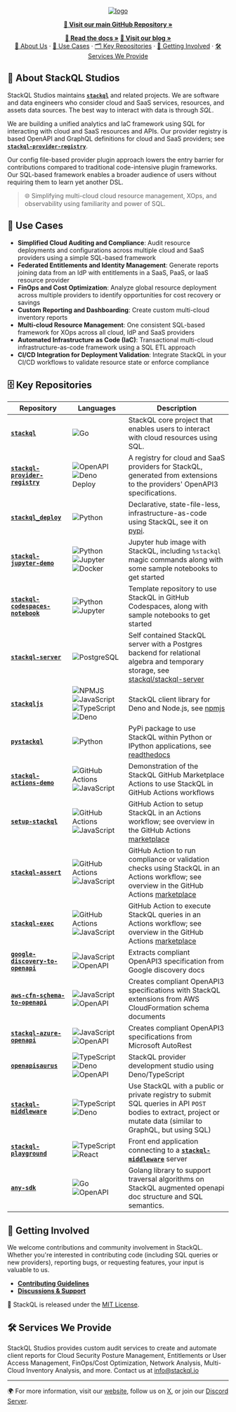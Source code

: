 <!-- web assets -->
[logo]: https://stackql.io/img/stackql-logo-bold.png "stackql logo"
[homepage]: https://stackql.io/
[docs]: https://stackql.io/docs
[blog]: https://stackql.io/blog

<!-- repos and links -->
[core]: https://github.com/stackql/stackql
[deploy]: https://github.com/stackql/stackql-deploy
[license]: https://github.com/stackql/stackql/blob/main/LICENSE
[registry]: https://github.com/stackql/stackql-provider-registry
[contributing]: https://github.com/stackql/stackql/blob/main/CONTRIBUTING.md
[discussions]: https://github.com/orgs/stackql/discussions
[jupyterdemo]: https://github.com/stackql/stackql-jupyter-demo
[pystackql]: https://github.com/stackql/pystackql
[stackqljs]: https://github.com/stackql/stackqljs
[google2openapi]: https://github.com/stackql/google-discovery-to-openapi
[openapisaurus]: https://github.com/stackql/openapisaurus
[aws2openapi]: https://github.com/stackql/aws-cfn-schema-to-openapi
[azure2openapi]: https://github.com/stackql/stackql-azure-openapi
[codespaces]: https://github.com/stackql/stackql-codespaces-notebook
[actionsdemo]: https://github.com/stackql/stackql-actions-demo
[setupstackql]: https://github.com/stackql/setup-stackql
[stackqlassert]: https://github.com/stackql/stackql-assert
[stackqlexec]: https://github.com/stackql/stackql-exec
[middleware]: https://github.com/stackql/stackql-middleware
[playground]: https://github.com/stackql/stackql-playground
[server]: https://github.com/stackql/stackql-server
[anysdk]: https://github.com/stackql/any-sdk

<!-- badges -->
[latestreleasebadge]: https://img.shields.io/github/v/release/stackql/stackql?sort=semver "Latest Release"
[downloadsbadge]: https://img.shields.io/github/downloads/stackql/stackql/total "Downloads"
[licensebadge]: https://img.shields.io/github/license/stackql/stackql "License"

<!-- social -->
[twitter]: https://twitter.com/stackql
[discord]: https://discord.com/invite/xVXZ9d5NxN

[golang]: https://img.shields.io/badge/golang-%2300ADD8.svg?plastic&logo=go&logoColor=white
[typescript]: https://img.shields.io/badge/typescript-%23007ACC.svg?plastic&logo=typescript&logoColor=white
[javascript]: https://img.shields.io/badge/javascript-%23323330.svg?plastic&logo=javascript&logoColor=%23F7DF1E
[denodeploy]: https://img.shields.io/badge/deno%20deploy-000000?v&logo=deno&logoColor=white
[deno]: https://img.shields.io/badge/deno-000000?v&logo=deno&logoColor=white
[docker]: https://img.shields.io/badge/docker-%230db7ed.svg?plastic&logo=docker&logoColor=white
[react]: https://img.shields.io/badge/react-%2320232a.svg?plastic&logo=react&logoColor=%2361DAFB
[githubactions]: https://img.shields.io/badge/github%20actions-%232671E5.svg?plastic&logo=githubactions&logoColor=white
[openapi]: https://img.shields.io/badge/openapi-%236C757D.svg?plastic&logo=openapiinitiative&logoColor=white
[jupyter]: https://img.shields.io/badge/jupyter-F37626.svg?&plastic&logo=Jupyter&logoColor=white
[python]: https://img.shields.io/badge/python-3776AB.svg?plastic&logo=Python&logoColor=white
[npmjs]: https://img.shields.io/badge/npm-CB3837.svg?plastic&logo=nodedotjs&logoColor=white
[postgresql]: https://img.shields.io/badge/postgresql-4169E1.svg?plastic&logo=postgresql&logoColor=white

<!-- language: lang-none -->
<div align="center">

[![logo]][homepage]  
<!-- ![latestreleasebadge]
![downloadsbadge]
![licensebadge] -->

</div>

<div align="center">

[__🌟 Visit our main GitHub Repository »__][core]

</div>

<div align="center">
<p align="center">

[__📖 Read the docs »__][docs]  [__📝 Visit our blog »__][blog]  
[👥 About Us](#about-stackql-studios) ·
[🚀 Use Cases](#use-cases) ·
[🗂️ Key Repositories](#key-repositories) ·
[👐 Getting Involved](#getting-involved) ·
[🛠️ Services We Provide](#services-we-provide)

</p>
</div>

## 🏢 About StackQL Studios
StackQL Studios maintains [__`stackql`__][core] and related projects. We are software and data engineers who consider cloud and SaaS services, resources, and assets data sources.  The best way to interact with data is through *SQL*.  

We are building a unified analytics and IaC framework using SQL for interacting with cloud and SaaS resources and APIs.  Our provider registry is based OpenAPI and GraphQL definitions for cloud and SaaS providers; see [__`stackql-provider-registry`__][registry].   

Our config file-based provider plugin approach lowers the entry barrier for contributions compared to traditional code-intensive plugin frameworks.  Our SQL-based framework enables a broader audience of users without requiring them to learn yet another DSL.  

> 🌐 Simplifying multi-cloud cloud resource management, XOps, and observability using familiarity and power of SQL.

## 🎯 Use Cases
- **Simplified Cloud Auditing and Compliance**: Audit resource deployments and configurations across multiple cloud and SaaS providers using a simple SQL-based framework
- **Federated Entitlements and Identity Management**: Generate reports joining data from an IdP with entitlements in a SaaS, PaaS, or IaaS resource provider
- **FinOps and Cost Optimization**: Analyze global resource deployment across multiple providers to identify opportunities for cost recovery or savings
- **Custom Reporting and Dashboarding**: Create custom multi-cloud inventory reports
- **Multi-cloud Resource Management**: One consistent SQL-based framework for XOps across all cloud, IdP and SaaS providers
- **Automated Infrastructure as Code (IaC)**: Transactional multi-cloud infrastructure-as-code framework using a SQL ETL approach
- **CI/CD Integration for Deployment Validation**: Integrate StackQL in your CI/CD workflows to validate resource state or enforce compliance

## 🗄️ Key Repositories
| Repository | Languages | Description |
|------------|-----------|-------------|
| [__`stackql`__][core] | ![Go][golang] | StackQL core project that enables users to interact with cloud resources using SQL. |
| [__`stackql-provider-registry`__][registry] | ![OpenAPI][openapi] ![Deno Deploy][denodeploy] | A registry for cloud and SaaS providers for StackQL, generated from extensions to the providers' OpenAPI3 specifications. |
| [__`stackql_deploy`__][deploy] | ![Python][python] | Declarative, state-file-less, infrastructure-as-code using StackQL, see it on [pypi](https://pypi.org/project/stackql-deploy/). |
| [__`stackql-jupyter-demo`__][jupyterdemo] | ![Python][python] ![Jupyter][jupyter] ![Docker][docker] | Jupyter hub image with StackQL, including `%stackql` magic commands along with some sample notebooks to get started |
| [__`stackql-codespaces-notebook`__][codespaces] | ![Python][python] ![Jupyter][jupyter] | Template repository to use StackQL in GitHub Codespaces, along with sample notebooks to get started  |
| [__`stackql-server`__][server] | ![PostgreSQL][postgresql] | Self contained StackQL server with a Postgres backend for relational algebra and temporary storage, see [stackql/stackql-server](https://hub.docker.com/r/stackql/stackql-server) |
| [__`stackqljs`__][stackqljs] | ![NPMJS][npmjs] ![JavaScript][javascript] ![TypeScript][typescript] ![Deno][deno] | StackQL client library for Deno and Node.js, see [npmjs](https://www.npmjs.com/package/@stackql/stackqljs) |
| [__`pystackql`__][pystackql] | ![Python][python] | PyPi package to use StackQL within Python or IPython applications, see [readthedocs](https://pystackql.readthedocs.io/en/latest/) |
| [__`stackql-actions-demo`__][actionsdemo] | ![GitHub Actions][githubactions] ![JavaScript][javascript] | Demonstration of the StackQL GitHub Marketplace Actions to use StackQL in GitHub Actions workflows |
| [__`setup-stackql`__][setupstackql] | ![GitHub Actions][githubactions] ![JavaScript][javascript] | GitHub Action to setup StackQL in an Actions workflow; see overview in the GitHub Actions [marketplace](https://github.com/marketplace/actions/stackql-studios-setup-stackql) |
| [__`stackql-assert`__][stackqlassert] | ![GitHub Actions][githubactions] ![JavaScript][javascript] | GitHub Action to run compliance or validation checks using StackQL in an Actions workflow; see overview in the GitHub Actions [marketplace](https://github.com/marketplace/actions/stackql-studios-stackql-assert) |
| [__`stackql-exec`__][stackqlexec] | ![GitHub Actions][githubactions] ![JavaScript][javascript] | GitHub Action to execute StackQL queries in an Actions workflow; see overview in the GitHub Actions [marketplace](https://github.com/marketplace/actions/stackql-studios-stackql-exec) |
| [__`google-discovery-to-openapi`__][google2openapi] | ![JavaScript][javascript] ![OpenAPI][openapi] | Extracts compliant OpenAPI3 specification from Google discovery docs |
| [__`aws-cfn-schema-to-openapi`__][aws2openapi] | ![JavaScript][javascript] ![OpenAPI][openapi] | Creates compliant OpenAPI3 specifications with StackQL extensions from AWS CloudFormation schema documents |
| [__`stackql-azure-openapi`__][azure2openapi] | ![JavaScript][javascript] ![OpenAPI][openapi] | Creates compliant OpenAPI3 specifications from Microsoft AutoRest |
| [__`openapisaurus`__][openapisaurus] | ![TypeScript][typescript] ![Deno][deno] ![OpenAPI][openapi] | StackQL provider development studio using Deno/TypeScript |
| [__`stackql-middleware`__][middleware] | ![TypeScript][typescript] ![Deno][deno] | Use StackQL with a public or private registry to submit SQL queries in API `POST` bodies to extract, project or mutate data (similar to GraphQL, but using SQL)  |
| [__`stackql-playground`__][playground] | ![TypeScript][typescript] ![React][react] | Front end application connecting to a [__`stackql-middleware`__][middleware] server |
| [__`any-sdk`__][anysdk] | ![Go][golang] ![OpenAPI][openapi] | Golang library to support traversal algorithms on StackQL augmented openapi doc structure and SQL semantics. |

## 👐 Getting Involved
We welcome contributions and community involvement in StackQL. Whether you're interested in contributing code (including SQL queries or new providers), reporting bugs, or requesting features, your input is valuable to us.

- [**Contributing Guidelines**][contributing]
- [**Discussions & Support**][discussions]

📜 StackQL is released under the [MIT License][license].

## 🛠️ Services We Provide
StackQL Studios provides custom audit services to create and automate client reports for Cloud Security Posture Management, Entitlements or User Access Management, FinOps/Cost Optimization, Network Analysis, Multi-Cloud Inventory Analysis, and more.  Contact us at [info@stackql.io](mailto:info@stackql.io)

---

🌍 For more information, visit our [website][homepage], follow us on [X][twitter], or join our [Discord Server][discord].